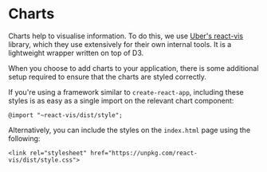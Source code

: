 # Charts

Charts help to visualise information. To do this, we use [Uber's react-vis](https://github.com/uber/react-vis) library, which they use extensively for their own internal tools. It is a lightweight wrapper written on top of D3.

When you choose to add charts to your application, there is some additional setup required to ensure that the charts are styled correctly.

If you're using a framework similar to `create-react-app`, including these styles is as easy as a single import on the relevant chart component:

```
@import "~react-vis/dist/style";
```

Alternatively, you can include the styles on the `index.html` page using the following:

```
<link rel="stylesheet" href="https://unpkg.com/react-vis/dist/style.css">
```
